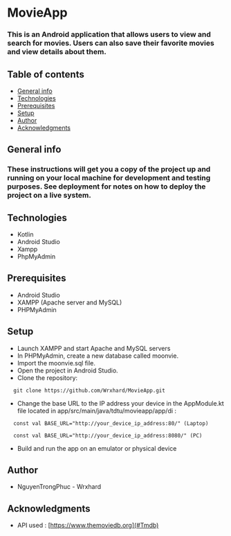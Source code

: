 # MovieApp
### This is an Android application that allows users to view and search for movies. Users can also save their favorite movies and view details about them.

## Table of contents
* [General info](#General-info)
* [Technologies](#Technologies)
* [Prerequisites](#Prerequisites)
* [Setup](#Setup)
* [Author](#Author)
* [Acknowledgments](#Acknowledgments)

## General info
### These instructions will get you a copy of the project up and running on your local machine for development and testing purposes. See deployment for notes on how to deploy the project on a live system.

## Technologies
- Kotlin
- Android Studio
- Xampp
- PhpMyAdmin

## Prerequisites
- Android Studio
- XAMPP (Apache server and MySQL)
- PHPMyAdmin

## Setup
- Launch XAMPP and start Apache and MySQL servers
- In PHPMyAdmin, create a new database called moonvie.
- Import the moonvie.sql file.
- Open the project in Android Studio.
- Clone the repository:
```
  git clone https://github.com/Wrxhard/MovieApp.git
```
- Change the base URL to the IP address your device in the AppModule.kt file located in app/src/main/java/tdtu/movieapp/app/di :
  
```
  const val BASE_URL="http://your_device_ip_address:80/" (Laptop)
```
```
  const val BASE_URL="http://your_device_ip_address:8080/" (PC)
```
    
- Build and run the app on an emulator or physical device

## Author
- NguyenTrongPhuc - Wrxhard

## Acknowledgments
- API used : [https://www.themoviedb.org](#Tmdb)
